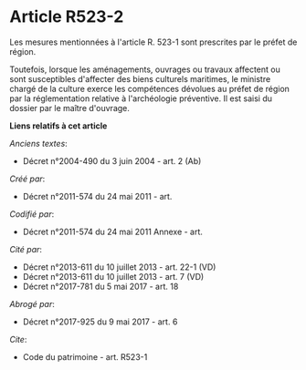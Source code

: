 # Article R523-2

Les mesures mentionnées à l'article R. 523-1 sont prescrites par le préfet de région. 

Toutefois, lorsque les aménagements, ouvrages ou travaux affectent ou sont susceptibles d'affecter des biens culturels
maritimes, le ministre chargé de la culture exerce les compétences dévolues au préfet de région par la réglementation
relative à l'archéologie préventive. Il est saisi du dossier par le maître d'ouvrage.

**Liens relatifs à cet article**

_Anciens textes_:

  - Décret n°2004-490 du 3 juin 2004 - art. 2 (Ab)

_Créé par_:

  - Décret n°2011-574 du 24 mai 2011  - art.

_Codifié par_:

  - Décret n°2011-574 du 24 mai 2011 Annexe - art.

_Cité par_:

  - Décret n°2013-611 du 10 juillet 2013 - art. 22-1 (VD)
  - Décret n°2013-611 du 10 juillet 2013 - art. 7 (VD)
  - Décret n°2017-781 du 5 mai 2017 - art. 18

_Abrogé par_:

  - Décret n°2017-925 du 9 mai 2017 - art. 6

_Cite_:

  - Code du patrimoine - art. R523-1
